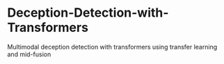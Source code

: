 # Deception-Detection-with-Transformers
Multimodal deception detection with transformers using transfer learning and mid-fusion
